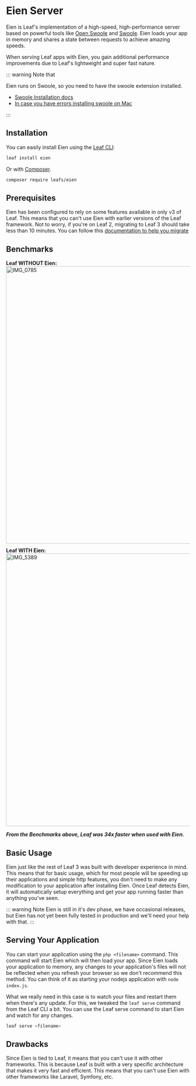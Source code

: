 # Eien Server

Eien is Leaf's implementation of a high-speed, high-performance server based on powerful tools like [Open Swoole](https://swoole.co.uk/) and [Swoole](https://github.com/swoole/swoole-src). Eien loads your app in memory and shares a state between requests to achieve amazing speeds.

When serving Leaf apps with Eien, you gain additional performance improvements due to Leaf's lightweight and super fast nature.

::: warning Note that

Eien runs on Swoole, so you need to have the swoole extension installed.

- [Swoole Installation docs](https://openswoole.com/docs/get-started/installation)
- [In case you have errors installing swoole on Mac](https://parsinta.com/articles/setup-php-swoole-in-your-mac-os)

:::

## Installation

You can easily install Eien using the [Leaf CLI](https://cli.leafphp.dev):

```sh
leaf install eien
```

Or with [Composer](https://getcomposer.org/).

```bash
composer require leafs/eien
```

## Prerequisites

Eien has been configured to rely on some features available in only v3 of Leaf. This means that you can't use Eien with earlier versions of the Leaf framework. Not to worry, if you're on Leaf 2, migrating to Leaf 3 should take less than 10 minutes. You can follow this [documentation to help you migrate](/docs/migration/introduction.html)

## Benchmarks

<div style="display:flex;flex-direction:column;gap:10px;margin-bottom:10px;">
  <div>
    <b>Leaf WITHOUT Eien:</b>
    <img width="759" alt="IMG_0785" src="https://user-images.githubusercontent.com/26604242/194716365-40e6e77c-6cb3-403e-a890-62382d14976e.png">
  </div>
  <div>
    <b>Leaf WITH Eien:</b>
    <img width="746" alt="IMG_5389" src="https://user-images.githubusercontent.com/26604242/194716369-6d65a656-8a35-48e9-aabf-b34ada8d5ae3.png">
  </div>
</div>

***From the Benchmarks above, Leaf was 34x faster when used with Eien.***

## Basic Usage

Eien just like the rest of Leaf 3 was built with developer experience in mind. This means that for basic usage, which for most people will be speeding up their applications and simple http features, you don't need to make any modification to your application after installing Eien. Once Leaf detects Eien, it will automatically setup everything and get your app running faster than anything you've seen.

::: warning Note
Eien is still in it's dev phase, we have occasional releases, but Eien has not yet been fully tested in production and we'll need your help with that.
:::

## Serving Your Application

You can start your application using the `php <filename>` command. This command will start Eien which will then load your app. Since Eien loads your application to memory, any changes to your application's files will not be reflected when you refresh your browser so we don't recommend this method. You can think of it as starting your nodejs application with `node index.js`.

What we really need in this case is to watch your files and restart them when there's any update. For this, we tweaked the `leaf serve` command from the Leaf CLI a bit. You can use the Leaf serve command to start Eien and watch for any changes.

```sh
leaf serve <filename>
```

## Drawbacks

Since Eien is tied to Leaf, it means that you can't use it with other frameworks. This is because Leaf is built with a very specific architecture that makes it very fast and efficient. This means that you can't use Eien with other frameworks like Laravel, Symfony, etc.


